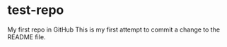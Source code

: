 # test-repo
My first repo in GitHub
This is my first attempt to commit a change to the README file.
